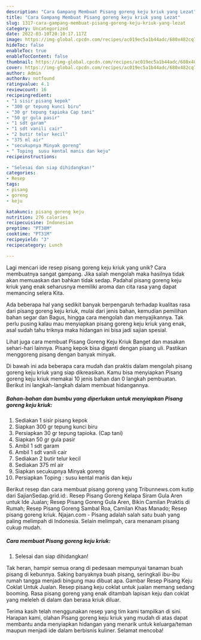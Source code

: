 ```yaml
---
description: "Cara Gampang Membuat Pisang goreng keju kriuk yang Lezat"
title: "Cara Gampang Membuat Pisang goreng keju kriuk yang Lezat"
slug: 1317-cara-gampang-membuat-pisang-goreng-keju-kriuk-yang-lezat
category: Uncategorized
date: 2022-03-10T20:10:17.117Z
image: https://img-global.cpcdn.com/recipes/ac019ec5a1b44adc/680x482cq70/pisang-goreng-keju-kriuk-foto-resep-utama.jpg
hideToc: false
enableToc: true
enableTocContent: false
thumbnail: https://img-global.cpcdn.com/recipes/ac019ec5a1b44adc/680x482cq70/pisang-goreng-keju-kriuk-foto-resep-utama.jpg
cover: https://img-global.cpcdn.com/recipes/ac019ec5a1b44adc/680x482cq70/pisang-goreng-keju-kriuk-foto-resep-utama.jpg
author: Admin
authorAv: notfound
ratingvalue: 4.1
reviewcount: 16
recipeingredient:
- "1 sisir pisang kepok"
- "300 gr tepung kunci biru"
- "30 gr tepung tapioka Cap tani"
- "50 gr gula pasir"
- "1 sdt garam"
- "1 sdt vanili cair"
- "2 butir telur kecil"
- "375 ml air"
- "secukupnya Minyak goreng"
- " Toping  susu kental manis dan keju"
recipeinstructions:

- "Selesai dan siap dihidangkan!"
categories:
- Resep
tags:
- pisang
- goreng
- keju

katakunci: pisang goreng keju 
nutrition: 276 calories
recipecuisine: Indonesian
preptime: "PT38M"
cooktime: "PT31M"
recipeyield: "3"
recipecategory: Lunch

---
```





Lagi mencari ide resep pisang goreng keju kriuk yang unik? Cara membuatnya sangat gampang. Jika salah mengolah maka hasilnya tidak akan memuaskan dan bahkan tidak sedap. Padahal pisang goreng keju kriuk yang enak seharusnya memiliki aroma dan cita rasa yang dapat memancing selera Kita.





Ada beberapa hal yang sedikit banyak berpengaruh terhadap kualitas rasa dari pisang goreng keju kriuk, mulai dari jenis bahan, kemudian pemilihan bahan segar dan Bagus, hingga cara mengolah dan menyajikannya. Tak perlu pusing kalau mau menyiapkan pisang goreng keju kriuk yang enak,      asal sudah tahu triknya maka hidangan ini bisa jadi sajian spesial.














Lihat juga cara membuat Pisang Goreng Keju Kriuk Banget dan masakan sehari-hari lainnya. Pisang kepok bisa diganti dengan pisang uli. Pastikan menggoreng pisang dengan banyak minyak.






Di bawah ini ada beberapa cara mudah dan praktis dalam mengolah pisang goreng keju kriuk yang siap dikreasikan. Kamu bisa menyiapkan Pisang goreng keju kriuk memakai 10 jenis bahan dan 0 langkah pembuatan. Berikut ini langkah-langkah dalam membuat hidangannya.

<!--inarticleads1-->

##### Bahan-bahan dan bumbu yang diperlukan untuk menyiapkan Pisang goreng keju kriuk:

1. Sediakan 1 sisir pisang kepok
1. Siapkan 300 gr tepung kunci biru
1. Persiapkan 30 gr tepung tapioka. (Cap tani)
1. Siapkan 50 gr gula pasir
1. Ambil 1 sdt garam
1. Ambil 1 sdt vanili cair
1. Sediakan 2 butir telur kecil
1. Sediakan 375 ml air
1. Siapkan secukupnya Minyak goreng
1. Persiapkan  Toping : susu kental manis dan keju


Berikut resep dan cara membuat pisang goreng yang Tribunnews.com kutip dari SajianSedap.grid.id:. Resep Pisang Goreng Kelapa Siram Gula Aren untuk Ide Jualan; Resep Pisang Goreng Gula Aren, Bikin Camilan Praktis di Rumah; Resep Pisang Goreng Sambal Roa, Camilan Khas Manado; Resep pisang goreng kriuk. Njajan.com - Pisang adalah salah satu buah yang paling melimpah di Indonesia. Selain melimpah, cara menanam pisang cukup mudah. 

<!--inarticleads2-->

##### Cara membuat Pisang goreng keju kriuk:


1. Selesai dan siap dihidangkan!

Tak heran, hampir semua orang di pedesaan mempunyai tanaman buah pisang di kebunnya. Saking banyaknya buah pisang, seringkali ibu-ibu rumah tangga menjadi bingung mau dibuat apa. Gambar Resep Pisang Keju Coklat Untuk Jualan. Resep pisang keju coklat untuk jualan memang sedang booming. Rasa pisang goreng yang enak ditambah lapisan keju dan coklat yang meleleh di dalam dan berasa kriuk diluar. 

Terima kasih telah menggunakan resep yang tim kami tampilkan di sini. Harapan kami, olahan Pisang goreng keju kriuk yang mudah di atas dapat membantu anda menyiapkan hidangan yang menarik untuk keluarga/teman maupun menjadi ide dalam berbisnis kuliner. Selamat mencoba!

